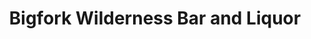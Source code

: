 ---
title: "Bigfork Wilderness Bar and Liquor"
url: /bigfork/bigfork-wilderness-bar-and-liquor/
shop: Spirituosen
---